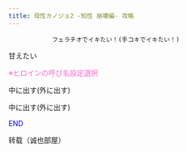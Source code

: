```yaml
---
title: 母性カノジョ2 -知性 崩壊編- 攻略
---
```


                フェラチオでイキたい！(手コキでイキたい！)

甘えたい

<font color="#ff66cc">※ヒロインの呼び名設定選択</font>

中に出す(外に出す)

中に出す(外に出す)

<font color="#0000ff">END</font>

转载（诚也部屋）


              
